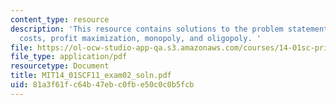 ```yaml
---
content_type: resource
description: 'This resource contains solutions to the problem statements related to
  costs, profit maximization, monopoly, and oligopoly. '
file: https://ol-ocw-studio-app-qa.s3.amazonaws.com/courses/14-01sc-principles-of-microeconomics-fall-2011/81a3f61fc64b47ebc0fbe50c0c0b5fcb_MIT14_01SCF11_exam02_soln.pdf
file_type: application/pdf
resourcetype: Document
title: MIT14_01SCF11_exam02_soln.pdf
uid: 81a3f61f-c64b-47eb-c0fb-e50c0c0b5fcb
---
```

